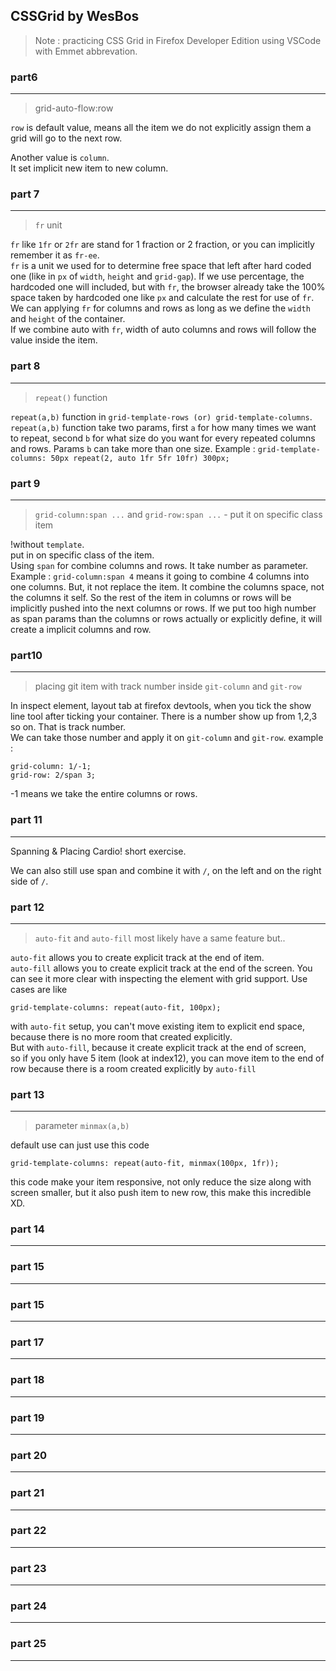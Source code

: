 CSSGrid by WesBos
--
> Note : practicing CSS Grid in Firefox Developer Edition using VSCode with Emmet abbrevation.

### part6 
---
> grid-auto-flow:row

`row` is default value, means all the item we do not explicitly assign them a grid will go to the next row.

Another value is `column`.<br /> It set implicit new item to new column.

### part 7
---
> `fr` unit

`fr` like `1fr` or `2fr` are stand for 1 fraction or 2 fraction, or you can implicitly remember it as `fr-ee`. <br /> 
`fr` is a unit we used for to determine free space that left after hard coded one (like in `px` of `width`, `height` and `grid-gap`). If we use percentage, the hardcoded one will included, but with `fr`, the browser already take the 100% space taken by hardcoded one like `px` and calculate the rest for use of `fr`. <br /> 
We can applying `fr` for columns and rows as long as we define the `width` and `height` of the container. <br /> 
If we combine auto with `fr`, width of auto columns and rows will follow the value inside the item.

### part 8
---
> `repeat()` function

`repeat(a,b)` function in `grid-template-rows (or) grid-template-columns`. <br/>
`repeat(a,b)` function take two params, first `a` for how many times we want to repeat, second `b` for what size do you want for every repeated columns and rows. Params `b` can take more than one size. Example : `grid-template-columns: 50px repeat(2, auto 1fr 5fr 10fr) 300px;`

### part 9
---
> `grid-column:span ...` and `grid-row:span ...`  - put it on specific class item

!without `template`. <br/>
put in on specific class of the item. <br/>
Using `span` for combine columns and rows. It take number as parameter. Example : `grid-column:span 4` means it going to combine 4 columns into one columns. But, it not replace the item. It combine the columns space, not the columns it self. So the rest of the item in columns or rows will be implicitly pushed into the next columns or rows. If we put too high number as span params than the columns or rows actually or explicitly define, it will create a implicit columns and row.

### part10
---

> placing git item with track number inside `git-column` and `git-row`

In inspect element, layout tab at firefox devtools, when you tick the show line tool after ticking your container. There is a number show up from 1,2,3 so on. That is track number. <br/>
We can take those number and apply it on `git-column` and `git-row`.
example :

```
grid-column: 1/-1;
grid-row: 2/span 3;
```
-1 means we take the entire columns or rows.

### part 11
---
Spanning & Placing Cardio! short exercise.

We can also still use span and combine it with `/`, on the left and on the right side of `/`.

### part 12
---

> `auto-fit` and `auto-fill` most likely have a same feature but..

`auto-fit` allows you to create explicit track at the end of item. <br/>
`auto-fill` allows you to create explicit track at the end of the screen. You can see it more clear with inspecting the element with grid support. Use cases are like 
```
grid-template-columns: repeat(auto-fit, 100px);
```
with `auto-fit` setup, you can't move existing item to explicit end space, because there is no more room that created explicitly. <br/> But with `auto-fill`, because it create explicit track at the end of screen, <br/> so if you only have 5 item (look at index12), you can move item to the end of row because there is a room created explicitly by `auto-fill`

### part 13
---
> parameter `minmax(a,b)`

default use can just use this code
```
grid-template-columns: repeat(auto-fit, minmax(100px, 1fr));
```
this code make your item responsive, not only reduce the size along with screen smaller, but it also push item to new row, this make this incredible XD.

### part 14
---

### part 15
---

### part 15
---

### part 17
---

### part 18
---

### part 19
---

### part 20
---

### part 21
---

### part 22
---

### part 23
---

### part 24
---

### part 25
---